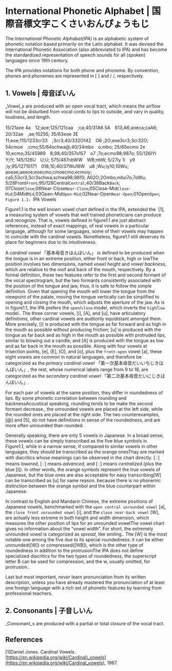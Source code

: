 # International Phonetic Alphabet | 国際音標文字こくさいおんぴょうもじ

The _International Phonetic Alphabet(IPA)_ is an alphabetic system of
phonetic notation based primarily on the Latin alphabet. It was devised
the International Phonetic Association \(also abbreviated to IPA\) and
has become the standardized representation of speech sounds for all
(spoken) languages since 19th century.

The IPA provides notations for both phone and phoneme. By convention,
phones and phonemes are represented in \[ \] and / /, respectively.

## 1. Vowels | 母音ぼいん

_Vowel_s are produced with an open vocal tract, which means the airflow
will not be disturbed from vocal cords to lips to outside, and vary in
quality, loudness, and length.

15/21aoe 4a　12;aoe;125/121caa　;ca;40/31A6 5A　613;A6;aoeca;caA6;
20/32ae　;ae;10255; 35/63eoe 3E　11;eoe;115/1233cr33　;3cr3;40/332O142　O6
;2O;eoe3cr3;3cr32O; 54cmoe　;cmo;55/64schwa@;40/34mbo　o;mbo; 25/65ecmo
2e　10;ecmo;35/45989　8;98;40/357o157　o7 ;7o;ecmo98;987o;
55/126IYI　Y;IY; 145/126U　U;U;
575/487nbWW　WB;nbW;
5/27iy 1i　y9 ;iy;95/12710171　018;10;40/37Wu16W　u8 ;Wu;iy10;10Wu;
aoeae;aeeoe;eoecmo;cmoecmo;ecmoiy; ca5;53cr3;3cr3schwa;schwa98;9810;
A62O;2Ombo;mbo7o;7oWu;
5/28Front`Front`;95/128Central`Central`;40/38Back`Back`;
07Close`Close`;06Near-Close`Near-Close`;05Close-Mid`Close-Mid`;04Mid`Mid`;03Open-Mid`Open-Mid`;02Near-Open`Near-Open`;01Open`Open`;
`Figure 1.1: `IPA Vowels

Figure1.1 is the well known vowel chart defined in the IPA, extended the
 \[1\], a measuring system of vowels that well trained phoneticians can
produce and recognize. That is, vowels defined in figure1.1 are just
abstract references, instead of exact mappings, of real vowels in a
particular language, although for some languages, some of their vowels
may happen to coincide with the cardinal vowels. Nonetheless, figure1.1
still deserves its place for beginners due to its intuitiveness.

A _cardinal vowel_ 「基本母音きほんぼいん」 is defined to be produced when the
tongue is in an extreme position, either front or back, high or lowThe
position involves two dimensions, named ​_vowel height_​ and ​_vowel
backness_​, which are relative to the roof and back of the mouth,
respectively. By a formal definition, these two features refer to the
first and second formant of the vocal spectrogram, but the two formants
consistently associated with the position of the tongue and jaw, thus,
it is safe to follow the simple definition. Given that opening the mouth
will lower the tongue from the viewpoint of the palate, moving the
tongue vertically can be simplified to opening and closing the mouth,
which adjusts the aperture of the jaw. As is in figure1.1, the IPA
prefers the `open`/`close` model, which inverts the `high`/`low` model..
The three corner vowels, \[i\], \[A\], and \[u\], have articulatory
definitions, other cardinal vowels are auditorily equidistant amongst
them. More precisely, \[i\] is produced with the tongue as far forward
and as high in the mouth as possible without producing friction; \[u\]
is produced with the tongue as far back and as high in the mouth as
possible with protruded lips, similar to blowing out a candle; and \[A\]
is produced with the tongue as low and as far back in the mouth as
possible. Along with four vowels at trisection points, \[e\], \[E\],
\[O\], and \[o\], plus the `front-open` vowel \[a\], these eight vowels
are common in natural languages, and therefore be categorized as the
_primary cardinal vowel_ 「第一次基本母音だいいちじきほんぼいん」, the rest, whose numerical
labels range from 9 to 18, are categorized as the _secondary cardinal
vowel_ 「第二次基本母音だいにじきほんぼいん」.

For each pair of vowels at the same position, they differ in roundedness
of lips. By some phonetic correlation between rounding and
backnessAcoustical speaking, rounding tends to be make the second
formant decrease., the unrounded vowels are placed at the left side,
while the rounded ones are placed at the right side. The two
counterexamples, \[@\] and \[5\], do not have definitions in sense of
the roundedness, and are more often unrounded than rounded.

Generally speaking, there are only 5 vowels in Japanese. In a broad
sense, these vowels can be simply transcribed as the five blue symbols
in Figure1.1, while in a narrow sense, if compared to similar vowels in
other languages, they should be transcribed as the orange onesThay are
marked with diacritics whose meanings can be observed in the chart
directly. \[◌\] means ​_lowered_​, \[◌\] means ​_advanced_​, and \[◌\]
means ​_centralized_​.\(plus the blue \[i\]). In other words, the orange
symbols represent the true vowels of Japanese, but the blue ones are
also acceptable for easy transcribing\[W\] can be transcribed as \[u\]
for same reason. because there is no phonemic distinction between the
orange symbol and the blue counterpart within Japanese.

In contrast to English and Mandarin Chinese, the extreme positions of
Japanese vowels, benchmarked with the `open central unrounded vowel`
\[a\], the `close front unrounded vowel` \[i\], and the `close near-back
vowel` \[W\], are actually less extreme in both height and width
dimension, which measures the other position of lips for an unrounded
vowelThe vowel chart gives no information about the “vowel width”. For
short, the extremely unrounded vowel is categorized as ​_spread_​, like
smiling.. The \[W\] is the most notable one among the five due to its
special roundedness: it can be either unrounded(\[W\]) or
compressed(\[WB\]), which is the other type of roundedness in addition
to the protrusionThe IPA does not define specialized diacritics for the
two types of roundedness, the superscript letter B can be used for
compression, and the w, usually omitted, for protrusion..

Last but most important, ​_never_​ learn pronunciation from its written
description, unless you have already mastered the pronunciation of at
least one foreign language with a rich set of phonetic features by
learning from professional teachers.

## 2. Consonants | 子音しいん

_Consonant_s are produced with a partial or total closure of the vocal
tract.

## References

\[1\]Daniel Jones. Cardinal Vowels.                                                                  
     [https://en.wikipedia.org/wiki/Cardinal\_vowels](https://en.wikipedia.org/wiki/Cardinal_vowels),
     1967.                                                                                           
